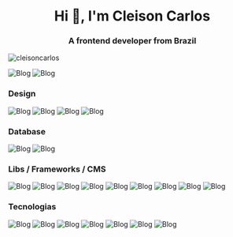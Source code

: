 <h1 align="center">Hi 👋, I'm Cleison Carlos</h1>
<h3 align="center">A frontend developer from Brazil</h3>
<p align="left"> <img src="https://komarev.com/ghpvc/?username=cleisoncarlos" alt="cleisoncarlos" /> </p>

![Blog](https://github-readme-stats.vercel.app/api/top-langs/?username=cleisoncarlos&theme=blue-green)
![Blog](https://github-readme-stats.vercel.app/api?username=cleisoncarlos&theme=blue-green)

<h3>Design</h3>  

![Blog](https://img.shields.io/badge/Dribbble-EA4C89?style=for-the-badge&logo=dribbble&logoColor=white)
![Blog](https://img.shields.io/badge/Adobe%20Illustrator-FF9A00?style=for-the-badge&logo=adobe%20illustrator&logoColor=white)
![Blog](https://img.shields.io/badge/Adobe%20Lightroom-31A8FF?style=for-the-badge&logo=Adobe%20Lightroom&logoColor=white)
![Blog](https://img.shields.io/badge/Adobe%20Photoshop-31A8FF?style=for-the-badge&logo=Adobe%20Photoshop&logoColor=black)

<h3>Database</h3>

![Blog](https://img.shields.io/badge/MongoDB-4EA94B?style=for-the-badge&logo=mongodb&logoColor=white)
![Blog](https://img.shields.io/badge/MySQL-005C84?style=for-the-badge&logo=mysql&logoColor=white)

<h3>Libs / Frameworks / CMS</h3>

![Blog](https://img.shields.io/badge/Wordpress-21759B?style=for-the-badge&logo=wordpress&logoColor=white)
![Blog](https://img.shields.io/badge/Ant%20Design-1890FF?style=for-the-badge&logo=antdesign&logoColor=white)
![Blog](https://img.shields.io/badge/Bootstrap-563D7C?style=for-the-badge&logo=bootstrap&logoColor=white)
![Blog](https://img.shields.io/badge/Expo-1B1F23?style=for-the-badge&logo=expo&logoColor=white)
![Blog](https://img.shields.io/badge/Font_Awesome-339AF0?style=for-the-badge&logo=fontawesome&logoColor=white)
![Blog](https://img.shields.io/badge/GitHub%20Pages-222222?style=for-the-badge&logo=GitHub%20Pages&logoColor=white)
![Blog](https://img.shields.io/badge/Insomnia-5849be?style=for-the-badge&logo=Insomnia&logoColor=white)
![Blog](https://img.shields.io/badge/Sass-CC6699?style=for-the-badge&logo=sass&logoColor=white)
![Blog](https://img.shields.io/badge/strapi-2e7eea?style=for-the-badge&logo=strapi&logoColor=white)

<h3>Tecnologias</h3>

![Blog](https://img.shields.io/badge/HTML5-E34F26?style=for-the-badge&logo=html5&logoColor=white)
![Blog](https://img.shields.io/badge/CSS3-1572B6?style=for-the-badge&logo=css3&logoColor=white)
![Blog](https://img.shields.io/badge/JavaScript-323330?style=for-the-badge&logo=javascript&logoColor=F7DF1E)
![Blog](https://img.shields.io/badge/React-20232A?style=for-the-badge&logo=react&logoColor=61DAFB)
![Blog](https://img.shields.io/badge/json-5E5C5C?style=for-the-badge&logo=json&logoColor=white)
![Blog](https://img.shields.io/badge/PHP-777BB4?style=for-the-badge&logo=php&logoColor=white)
![Blog](https://img.shields.io/badge/GIT-E44C30?style=for-the-badge&logo=git&logoColor=white)


